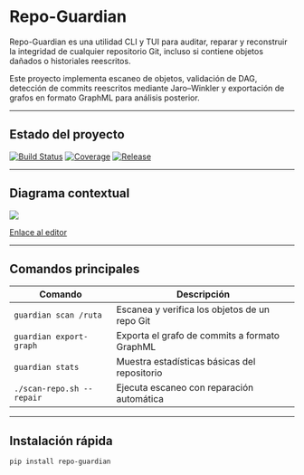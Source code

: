 # Repo-Guardian

Repo-Guardian es una utilidad CLI y TUI para auditar, reparar y reconstruir la integridad de cualquier repositorio Git, incluso si contiene objetos dañados o historiales reescritos.

Este proyecto implementa escaneo de objetos, validación de DAG, detección de commits reescritos mediante Jaro–Winkler y exportación de grafos en formato GraphML para análisis posterior.

---

## Estado del proyecto

[![Build Status](https://img.shields.io/badge/build-pending-lightgrey)](https://github.com/AldoLunaBueno/repo-guardian/actions)
[![Coverage](https://img.shields.io/badge/coverage-in%20progress-lightgrey)](https://codecov.io/)
[![Release](https://img.shields.io/badge/release-alpha-lightgrey)](https://github.com/AldoLunaBueno/repo-guardian/releases)

---

## Diagrama contextual

![](https://uml.planttext.com/plantuml/svg/NP71JiCm38RlbVeErauWKHw00zhKJMFIX13I90vSlDJR326fOXVsEZmBBuRJbOdr5ENt5__vxQae9kq-V5aegoTufZPMomvJmnZAeYpGQKom4PCuPY6HKmnxOoSP5hOwHrYoJW0bdnVCVkZr6gxcioLyekS6xSdrYJux_NjYBHwwBSoSSWpIS_LgPEm9XM2USAUKUcJGBhZPqmheQ4H0ytya_Ohf_UK6IDt9VyrRoQ66V51Lz-S_mHtKQ_Czt_iYg-aBSHW8uS2IqwCVKRcjOHj1Q34XOFZvzYmiO3CeYterDbgyaUiKX_4uoqqowlcNsU1Z6vF1UPu8j_k4xI5li2oc59f-cRy0)

[Enlace al editor](https://www.planttext.com?text=NP71JiCm38RlbVeErauWKHw00zhKJMFIX13I90vSlDJR326fOXVsEZmBBuRJbOdr5ENt5__vxQae9kq-V5aegoTufZPMomvJmnZAeYpGQKom4PCuPY6HKmnxOoSP5hOwHrYoJW0bdnVCVkZr6gxcioLyekS6xSdrYJux_NjYBHwwBSoSSWpIS_LgPEm9XM2USAUKUcJGBhZPqmheQ4H0ytya_Ohf_UK6IDt9VyrRoQ66V51Lz-S_mHtKQ_Czt_iYg-aBSHW8uS2IqwCVKRcjOHj1Q34XOFZvzYmiO3CeYterDbgyaUiKX_4uoqqowlcNsU1Z6vF1UPu8j_k4xI5li2oc59f-cRy0)

---

## Comandos principales

| Comando                         | Descripción                                       |
|--------------------------------|---------------------------------------------------|
| `guardian scan /ruta`          | Escanea y verifica los objetos de un repo Git    |
| `guardian export-graph`        | Exporta el grafo de commits a formato GraphML     |
| `guardian stats`               | Muestra estadísticas básicas del repositorio     |
| `./scan-repo.sh --repair`      | Ejecuta escaneo con reparación automática        |

---

## Instalación rápida

```bash
pip install repo-guardian
```
